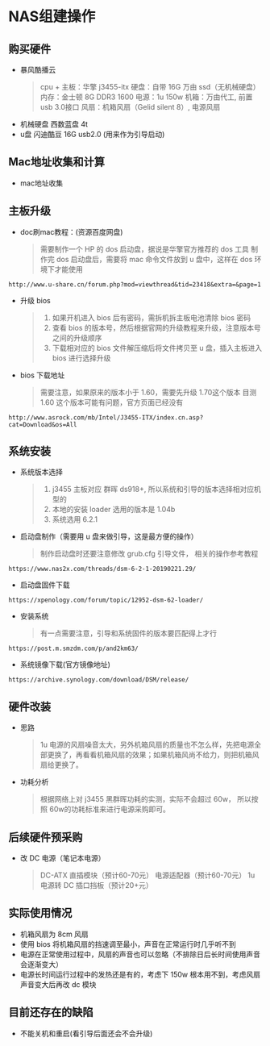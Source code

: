 # NAS组建操作

## 购买硬件
 - 暴风酷播云
   > cpu + 主板：华擎 j3455-itx
   > 硬盘：自带 16G 万由 ssd（无机械硬盘）
   > 内存：金士顿 8G DDR3 1600
   > 电源：1u 150w
   > 机箱：万由代工, 前置 usb 3.0接口
   > 风扇：机箱风扇（Gelid silent 8）, 电源风扇
 - 机械硬盘 西数蓝盘 4t
 - u盘 闪迪酷豆 16G usb2.0 (用来作为引导启动)

## Mac地址收集和计算
 - mac地址收集

## 主板升级
 - doc刷mac教程：(资源百度网盘)
    > 需要制作一个 HP 的 dos 启动盘，据说是华擎官方推荐的 dos 工具
    > 制作完 dos 启动盘后，需要将 mac 命令文件放到 u 盘中，这样在 dos 环境下才能使用
```shell
http://www.u-share.cn/forum.php?mod=viewthread&tid=23418&extra=&page=1
```
 - 升级 bios
    > 1. 如果开机进入 bios 后有密码，需拆机拆主板电池清除 bios 密码
    > 2. 查看 bios 的版本号，然后根据官网的升级教程来升级，注意版本号之间的升级顺序
    > 3. 下载相对应的 bios 文件解压缩后将文件拷贝至 u 盘，插入主板进入 bios 进行选择升级
 - bios 下载地址
    > 需要注意，如果原来的版本小于 1.60，需要先升级 1.70这个版本
    > 目测 1.60 这个版本可能有问题，官方页面已经没有
 ```shell
http://www.asrock.com/mb/Intel/J3455-ITX/index.cn.asp?cat=Download&os=All
 ```

## 系统安装
 - 系统版本选择
    > 1. j3455 主板对应 群晖 ds918+, 所以系统和引导的版本选择相对应机型的
    > 2. 本地的安装 loader 选用的版本是 1.04b
    > 3. 系统选用 6.2.1
 - 启动盘制作（需要用 u 盘来做引导，这是最方便的操作）
    > 制作启动盘时还要注意修改 grub.cfg 引导文件， 相关的操作参考教程
```shell
https://www.nas2x.com/threads/dsm-6-2-1-20190221.29/
```

 - 启动盘固件下载
```shell
https://xpenology.com/forum/topic/12952-dsm-62-loader/
```

 - 安装系统
    > 有一点需要注意，引导和系统固件的版本要匹配得上才行
```shell
https://post.m.smzdm.com/p/and2km63/
```

 - 系统镜像下载(官方镜像地址)
```shell
https://archive.synology.com/download/DSM/release/
```
## 硬件改装
 - 思路
     >1u 电源的风扇噪音太大，另外机箱风扇的质量也不怎么样，先把电源全部更换了，再看看机箱风扇的效果；如果机箱风尚不给力，则把机箱风扇给更换了。
 - 功耗分析
     > 根据网络上对 j3455 黑群晖功耗的实测，实际不会超过 60w， 所以按照 60w的功耗标准来进行电源采购即可。

## 后续硬件预采购
 - 改 DC 电源（笔记本电源）
     > DC-ATX 直插模块（预计60-70元）
     > 电源适配器（预计60-70元）
     > 1u 电源转 DC 插口挡板（预计20+元）

## 实际使用情况
 - 机箱风扇为 8cm 风扇
 - 使用 bios 将机箱风扇的挡速调至最小，声音在正常运行时几乎听不到
 - 电源在正常使用过程中，风扇的声音也可以忽略（不排除日后长时间使用声音会逐渐变大）
 - 电源长时间运行过程中的发热还是有的，考虑下 150w 根本用不到，考虑风扇声音变大后再改 dc 模块

## 目前还存在的缺陷
 - 不能关机和重启(看引导后面还会不会升级)